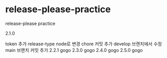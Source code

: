# release-please-practice
release-please practice

2.1.0

token 추가
release-type node로 변경
chore 커밋 추가
develop 브랜치에서 수정
main 브랜치 커밋 추가
2.2.1 gogo
2.3.0 gogo
2.4.0 gogo
2.5.0 gogo